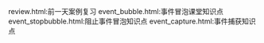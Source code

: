 review.html:前一天案例复习
event_bubble.html:事件冒泡课堂知识点
event_stopbubble.html:阻止事件冒泡知识点
event_capture.html:事件捕获知识点